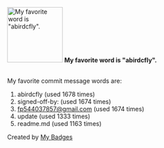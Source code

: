 <img src="https://my-badges.github.io/my-badges/favorite-word.png" alt="My favorite word is &quot;abirdcfly&quot;." title="My favorite word is &quot;abirdcfly&quot;." width="128">
<strong>My favorite word is &quot;abirdcfly&quot;.</strong>
<br><br>

My favorite commit message words are:

1. abirdcfly (used 1678 times)
2. signed-off-by: (used 1674 times)
3. <fp544037857@gmail.com> (used 1674 times)
4. update (used 1333 times)
5. readme.md (used 1163 times)


Created by <a href="https://github.com/my-badges/my-badges">My Badges</a>